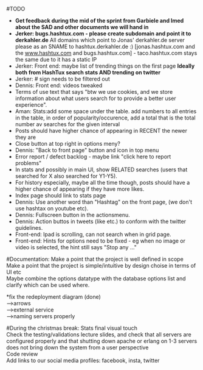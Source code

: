 #TODO

- <b>Get feedback during the mid of the sprint from Garbiele and Imed about the SAD and other documents we will hand in</b><br />
- <b>Jerker: bugs.hashtux.com - please create subdomain and point it to derkahler.de</b>
All domains which point to Jonas' derkahler.de server please as an SNAME to hashtux.derkahler.de :) [jonas.hashtux.com and the www.hashtux.com and bugs.hashtux.com] - taco.hashtux.com stays the same due to it has a static IP
- Jerker: Front end: maybe list of trending things on the first page <b>Ideally both from HashTux search stats AND trending on twitter</b><br />
- Jerker: # sign needs to be filtered out
- Dennis: Front end: videos tweaked<br />
- Terms of use text that says "btw we use cookies, and we store information about what users search for to provide a better user experience".<br />
- Aman: Stats:add some space under the table. add numbers to all entries in the table, in order of popularity/occurence, add a total that is the total number av searches for the given interval<br />
- Posts should have higher chance of appearing in RECENT the newer they are<br />
- Close button at top right in options meny?<br />
- Dennis: "Back to front page" button and icon in top menu<br />
- Error report / defect backlog - maybe link "click here to report problems"<br />
- In stats and possibly in main UI, show RELATED searches (users that searched for X also searched for Y1-Y5).<br />
- For history especially, maybe all the time though, posts should have a higher chance of appearing if they have more likes.<br />
- Index page should link to stats page
- Dennis: Use another word than "Hashtag" on the front page, (we don't use hashtax on youtube etc).
- Dennis: Fullscreen button in the actionsmenu. 
- Dennis: Action buttos in tweets (like etc.) to conform with the twitter guidelines. 
- Front-end: Ipad is scrolling, can not search when in grid page.
- Front-end: Hints for options need to be fixed - eg when no image or video is selected, the hint still says "Stop any ..."

#Documentation:
Make a point that the project is well defined in scope<br />
Make a point that the project is simple/intuitive by design choise in terms of UI etc<br />
Maybe combine the options datatype with the database options list and clarify which can be used where.<br />

*fix the redeployment diagram (done)<br /> 
-->arrows<br /> 
-->external service<br />
-->naming servers properly <br />

#During the christmas break:
Stats final visual touch<br />
Check the testing/validations lecture slides, and check that all servers are configured properly and that shutting down apache or erlang on 1-3 servers does not bring down the system from a user perspective<br />
Code review <br/>
Add links to our social media profiles: facebook, insta, twitter<br />
